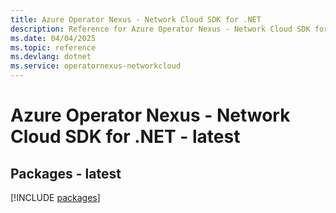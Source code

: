 ```yaml
---
title: Azure Operator Nexus - Network Cloud SDK for .NET
description: Reference for Azure Operator Nexus - Network Cloud SDK for .NET
ms.date: 04/04/2025
ms.topic: reference
ms.devlang: dotnet
ms.service: operatornexus-networkcloud
---
```

# Azure Operator Nexus - Network Cloud SDK for .NET - latest
## Packages - latest
[!INCLUDE [packages](operator-nexus---network-cloud-index.md)]